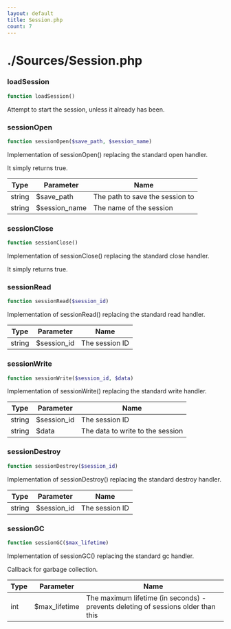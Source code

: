 ```yaml
---
layout: default
title: Session.php
count: 7
---
```


# ./Sources/Session.php

### loadSession

```php
function loadSession()
```
Attempt to start the session, unless it already has been.




### sessionOpen

```php
function sessionOpen($save_path, $session_name)
```
Implementation of sessionOpen() replacing the standard open handler.

It simply returns true.

Type|Parameter|Name
---|---|---
string|$save_path|The path to save the session to
string|$session_name|The name of the session

### sessionClose

```php
function sessionClose()
```
Implementation of sessionClose() replacing the standard close handler.

It simply returns true.


### sessionRead

```php
function sessionRead($session_id)
```
Implementation of sessionRead() replacing the standard read handler.



Type|Parameter|Name
---|---|---
string|$session_id|The session ID

### sessionWrite

```php
function sessionWrite($session_id, $data)
```
Implementation of sessionWrite() replacing the standard write handler.



Type|Parameter|Name
---|---|---
string|$session_id|The session ID
string|$data|The data to write to the session

### sessionDestroy

```php
function sessionDestroy($session_id)
```
Implementation of sessionDestroy() replacing the standard destroy handler.



Type|Parameter|Name
---|---|---
string|$session_id|The session ID

### sessionGC

```php
function sessionGC($max_lifetime)
```
Implementation of sessionGC() replacing the standard gc handler.

Callback for garbage collection.

Type|Parameter|Name
---|---|---
int|$max_lifetime|The maximum lifetime (in seconds) - prevents deleting of sessions older than this

